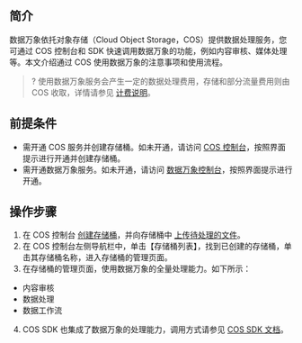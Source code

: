 ## 简介

数据万象依托对象存储（Cloud Object Storage，COS）提供数据处理服务，您可通过 COS 控制台和 SDK 快速调用数据万象的功能，例如内容审核、媒体处理等。本文介绍通过 COS 使用数据万象的注意事项和使用流程。

>? 使用数据万象服务会产生一定的数据处理费用，存储和部分流量费用则由 COS 收取，详情请参见 [计费说明](https://intl.cloud.tencent.com/document/product/436/16871)。
>

## 前提条件

- 需开通 COS 服务并创建存储桶。如未开通，请访问 [COS 控制台](https://console.cloud.tencent.com/cos5)，按照界面提示进行开通并创建存储桶。
- 需开通数据万象服务。如未开通，请访问 [数据万象控制台](https://console.cloud.tencent.com/ci)，按照界面提示进行开通。


## 操作步骤

1. 在 COS 控制台 [创建存储桶](https://intl.cloud.tencent.com/document/product/436/13309)，并向存储桶中 [上传待处理的文件](https://intl.cloud.tencent.com/document/product/436/13321)。
2. 在 COS 控制台左侧导航栏中，单击【存储桶列表】，找到已创建的存储桶，单击其存储桶名称，进入存储桶的管理页面。
3. 在存储桶的管理页面，使用数据万象的全量处理能力。如下所示：
 - 内容审核
 - 数据处理
 - 数据工作流
4. COS SDK 也集成了数据万象的处理能力，调用方式请参见 [COS SDK 文档](https://intl.cloud.tencent.com/document/product/436/6474)。
